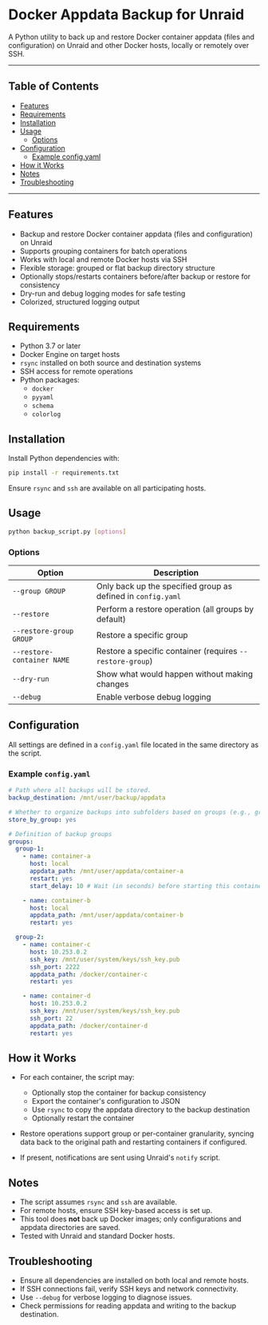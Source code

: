 # Docker Appdata Backup for Unraid

A Python utility to back up and restore Docker container appdata (files and configuration) on Unraid and other Docker hosts, locally or remotely over SSH.

---

## Table of Contents

- [Features](#features)
- [Requirements](#requirements)
- [Installation](#installation)
- [Usage](#usage)
  - [Options](#options)
- [Configuration](#configuration)
  - [Example config.yaml](#example-configyaml)
- [How it Works](#how-it-works)
- [Notes](#notes)
- [Troubleshooting](#troubleshooting)

---

## Features

- Backup and restore Docker container appdata (files and configuration) on Unraid
- Supports grouping containers for batch operations
- Works with local and remote Docker hosts via SSH
- Flexible storage: grouped or flat backup directory structure
- Optionally stops/restarts containers before/after backup or restore for consistency
- Dry-run and debug logging modes for safe testing
- Colorized, structured logging output

## Requirements

- Python 3.7 or later
- Docker Engine on target hosts
- `rsync` installed on both source and destination systems
- SSH access for remote operations
- Python packages:
  - `docker`
  - `pyyaml`
  - `schema`
  - `colorlog`

## Installation

Install Python dependencies with:

```bash
pip install -r requirements.txt
```

Ensure `rsync` and `ssh` are available on all participating hosts.

## Usage

```bash
python backup_script.py [options]
```

### Options

| Option                      | Description                                                      |
|-----------------------------|------------------------------------------------------------------|
| `--group GROUP`             | Only back up the specified group as defined in `config.yaml`     |
| `--restore`                 | Perform a restore operation (all groups by default)              |
| `--restore-group GROUP`     | Restore a specific group                                         |
| `--restore-container NAME`  | Restore a specific container (requires `--restore-group`)        |
| `--dry-run`                 | Show what would happen without making changes                    |
| `--debug`                   | Enable verbose debug logging                                     |

## Configuration

All settings are defined in a `config.yaml` file located in the same directory as the script.

### Example `config.yaml`

```yaml
# Path where all backups will be stored.
backup_destination: /mnt/user/backup/appdata

# Whether to organize backups into subfolders based on groups (e.g., group-1, group-2).
store_by_group: yes

# Definition of backup groups
groups:
  group-1:
    - name: container-a
      host: local
      appdata_path: /mnt/user/appdata/container-a
      restart: yes
      start_delay: 10 # Wait (in seconds) before starting this container. Helpful if a dependent container needs time to init

    - name: container-b
      host: local
      appdata_path: /mnt/user/appdata/container-b
      restart: yes

  group-2:
    - name: container-c
      host: 10.253.0.2
      ssh_key: /mnt/user/system/keys/ssh_key.pub
      ssh_port: 2222
      appdata_path: /docker/container-c
      restart: yes

    - name: container-d
      host: 10.253.0.2
      ssh_key: /mnt/user/system/keys/ssh_key.pub
      ssh_port: 22
      appdata_path: /docker/container-d
      restart: yes
```

## How it Works

- For each container, the script may:
  - Optionally stop the container for backup consistency
  - Export the container's configuration to JSON
  - Use `rsync` to copy the appdata directory to the backup destination
  - Optionally restart the container

- Restore operations support group or per-container granularity, syncing data back to the original path and restarting containers if configured.

- If present, notifications are sent using Unraid's `notify` script.

## Notes

- The script assumes `rsync` and `ssh` are available.
- For remote hosts, ensure SSH key-based access is set up.
- This tool does **not** back up Docker images; only configurations and appdata directories are saved.
- Tested with Unraid and standard Docker hosts.

## Troubleshooting

- Ensure all dependencies are installed on both local and remote hosts.
- If SSH connections fail, verify SSH keys and network connectivity.
- Use `--debug` for verbose logging to diagnose issues.
- Check permissions for reading appdata and writing to the backup destination.
